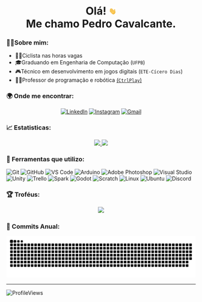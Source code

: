 <h1 align='center'>
Olá! <img src = "./hi.gif" width="20px"> </br> Me chamo Pedro Cavalcante.
</h1>


### 🙋‍♂️Sobre mim:

- 🚴‍♀️Ciclista nas horas vagas
- 🎓Graduando em Engenharia de Computação (`UFPB`)
- 🎮Técnico em desenvolvimento em jogos digitais (`ETE-Cícero Dias`)
- 👨‍🏫Professor de programação e robótica [(`CtrlPlay`)](https://ctrlplay.com.br/?utm_source=google&utm_medium=cpc&utm_campaign=%2827.05.21%29%20Institucional&gclid=CjwKCAiAqIKNBhAIEiwAu_ZLDq4LPAGMf30i-fkgRCQazQHfDe-OXOY0WkQtWpWH5nE28nQ2tz-KXxoCxk0QAvD_BwE)


### 🌍 Onde me encontrar:

<div align='center'>

  [![LinkedIn](https://img.shields.io/badge/LinkedIn-blue?style=for-the-badge&logo=linkedin&logoColor=white)](https://www.linkedin.com/in/pedro-cavalcante-898242185/)
  [![Instagram](https://img.shields.io/badge/Instagram-purple?style=for-the-badge&logo=instagram&logoColor=white)](https://www.instagram.com/pedr0cavalcante/)
  [![Gmail](https://img.shields.io/badge/Gmail-darkred?style=for-the-badge&logo=gmail&logoColor=white)](mailto:pedro.ricardo@academico.ufpb.br)
</div>

### 📈 Estatisticas:

<p align="center">
  <a href="https://github.com/CavalcantePedro">
    <img height="170em" src="https://github-readme-stats.vercel.app/api?username=CavalcantePedro&theme=radical&show_icons=true&include_all_commits=true&count_private=true" />
    <img height="170em" src="https://github-readme-stats.vercel.app/api/top-langs/?username=CavalcantePedro&theme=radical&layout=compact" />
    
    
  </a>
</p>

### 🔧 Ferramentas que utilizo:

![Git](https://img.shields.io/badge/Git-f05032?style=for-the-badge&logo=git&logoColor=white)
![GitHub](https://img.shields.io/badge/GitHub-181717?style=for-the-badge&logo=github&logoColor=white)
![VS Code](https://img.shields.io/badge/VS%20Code-007acc?style=for-the-badge&logo=visual-studio-code&logoColor=white)
![Arduino](https://img.shields.io/badge/Arduino-00979D?style=for-the-badge&logo=arduino&logoColor=white)
![Adobe Photoshop](https://img.shields.io/badge/Adobe%20Photoshop-31A8FF?style=for-the-badge&logo=adobe-photoshop&logoColor=white)
![Visual Studio](https://img.shields.io/badge/Visual%20Studio-5C2D91?style=for-the-badge&logo=visual-studio&logoColor=white)
![Unity](https://img.shields.io/badge/Unity-000000?style=for-the-badge&logo=unity&logoColor=white)
![Trello](https://img.shields.io/badge/Trello-green?style=for-the-badge&logo=trello&logoColor=white)
![Spark](https://img.shields.io/badge/Spark%20AR-purple?style=for-the-badge&logo=sparkar&logoColor=white)
![Godot](https://img.shields.io/badge/-Godot-blue?style=for-the-badge&logo=godotengine&logoColor=white)
![Scratch](https://img.shields.io/badge/-Scracth-orange?style=for-the-badge&logo=scratch&logoColor=white)
![Linux](https://img.shields.io/badge/-Linux-lightgrey?style=for-the-badge&logo=linux&logoColor=white)
![Ubuntu](https://img.shields.io/badge/-Ubuntu-orange?style=for-the-badge&logo=ubuntu&logoColor=white)
![Discord](https://img.shields.io/badge/-Discord-blue?style=for-the-badge&logo=discord&logoColor=white)

### 🏆 Troféus:

<div align='center'>
  <a href="https://github.com/CavalcantePedro">
    <img  src="https://github-profile-trophy.vercel.app/?username=CavalcantePedro&theme=radical&margin-w=3&margin-h=15"/>
  </a>
</div>

### 🐍 Commits Anual:
![SnakeAnimation](https://github.com/CavalcantePedro/CavalcantePedro/blob/output/github-contribution-grid-snake.svg)

---

![ProfileViews](https://komarev.com/ghpvc/?username=CavalcantePedro&color=ff69b4&style=flat-square)








